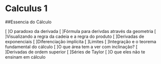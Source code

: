 # Calculus 1

##Essencia do Cálculo 

[ ]O paradoxo da derivada
[ ]Fórmula para derivdas através da geometria
[ ]Visualizando a regra da cadeia e a regra do produto 
[ ]Derivadas de exponenciais 
[ ]Diferenciação implícita
[ ]Limites
[ ]Integração e o teorema fundamental do cálculo
[ ]O que área tem a ver com inclinação?
[ ]Derivadas de ordem superior
[ ]Séries de Taylor
[ ]O que eles não te ensinam em cálculo

